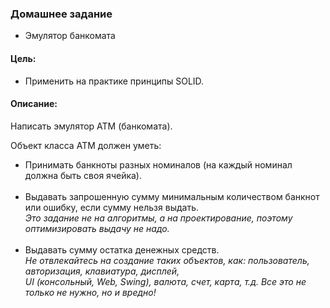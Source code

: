 ### Домашнее задание
* Эмулятор банкомата

#### Цель:
* Применить на практике принципы SOLID.

#### Описание:
Написать эмулятор АТМ (банкомата).

Объект класса АТМ должен уметь:
* Принимать банкноты разных номиналов (на каждый номинал должна быть своя ячейка).<br></br>
* Выдавать запрошенную сумму минимальным количеством банкнот или ошибку, если сумму нельзя выдать.</br>
  _Это задание не на алгоритмы, а на проектирование, поэтому оптимизировать выдачу не надо._<br></br>
* Выдавать сумму остатка денежных средств.</br>
  _Не отвлекайтесь на создание таких объектов, как: пользователь, авторизация, клавиатура, дисплей, </br>
  UI (консольный, Web, Swing), валюта, счет, карта, т.д. Все это не только не нужно, но и вредно!_
